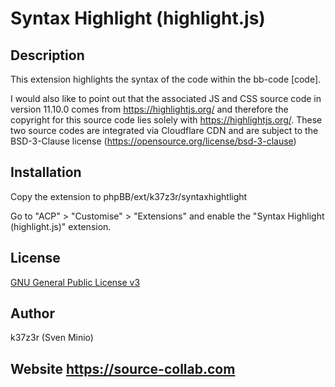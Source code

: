 # Syntax Highlight (highlight.js)

## Description

This extension highlights the syntax of the code within the bb-code [code].

I would also like to point out that the associated JS and CSS source code in version 11.10.0 comes from https://highlightjs.org/ and therefore the copyright for this source code lies solely with https://highlightjs.org/. These two source codes are integrated via Cloudflare CDN and are subject to the BSD-3-Clause license (https://opensource.org/license/bsd-3-clause)

## Installation

Copy the extension to phpBB/ext/k37z3r/syntaxhightlight

Go to "ACP" > "Customise" > "Extensions" and enable the "Syntax Highlight (highlight.js)" extension.

## License

[GNU General Public License v3](license.txt)

## Author

k37z3r (Sven Minio)

## Website https://source-collab.com

